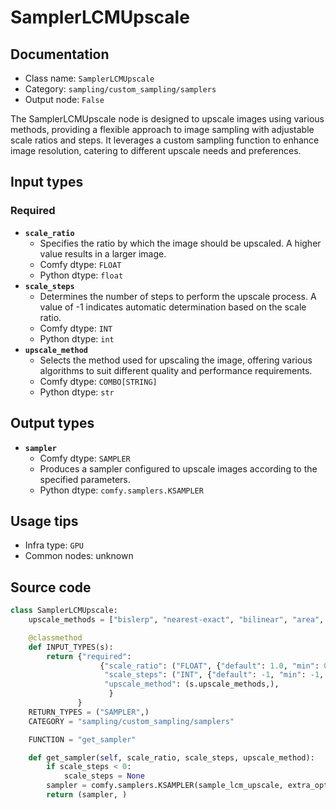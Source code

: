 # SamplerLCMUpscale
## Documentation
- Class name: `SamplerLCMUpscale`
- Category: `sampling/custom_sampling/samplers`
- Output node: `False`

The SamplerLCMUpscale node is designed to upscale images using various methods, providing a flexible approach to image sampling with adjustable scale ratios and steps. It leverages a custom sampling function to enhance image resolution, catering to different upscale needs and preferences.
## Input types
### Required
- **`scale_ratio`**
    - Specifies the ratio by which the image should be upscaled. A higher value results in a larger image.
    - Comfy dtype: `FLOAT`
    - Python dtype: `float`
- **`scale_steps`**
    - Determines the number of steps to perform the upscale process. A value of -1 indicates automatic determination based on the scale ratio.
    - Comfy dtype: `INT`
    - Python dtype: `int`
- **`upscale_method`**
    - Selects the method used for upscaling the image, offering various algorithms to suit different quality and performance requirements.
    - Comfy dtype: `COMBO[STRING]`
    - Python dtype: `str`
## Output types
- **`sampler`**
    - Comfy dtype: `SAMPLER`
    - Produces a sampler configured to upscale images according to the specified parameters.
    - Python dtype: `comfy.samplers.KSAMPLER`
## Usage tips
- Infra type: `GPU`
- Common nodes: unknown


## Source code
```python
class SamplerLCMUpscale:
    upscale_methods = ["bislerp", "nearest-exact", "bilinear", "area", "bicubic"]

    @classmethod
    def INPUT_TYPES(s):
        return {"required":
                    {"scale_ratio": ("FLOAT", {"default": 1.0, "min": 0.1, "max": 20.0, "step": 0.01}),
                     "scale_steps": ("INT", {"default": -1, "min": -1, "max": 1000, "step": 1}),
                     "upscale_method": (s.upscale_methods,),
                      }
               }
    RETURN_TYPES = ("SAMPLER",)
    CATEGORY = "sampling/custom_sampling/samplers"

    FUNCTION = "get_sampler"

    def get_sampler(self, scale_ratio, scale_steps, upscale_method):
        if scale_steps < 0:
            scale_steps = None
        sampler = comfy.samplers.KSAMPLER(sample_lcm_upscale, extra_options={"total_upscale": scale_ratio, "upscale_steps": scale_steps, "upscale_method": upscale_method})
        return (sampler, )

```
